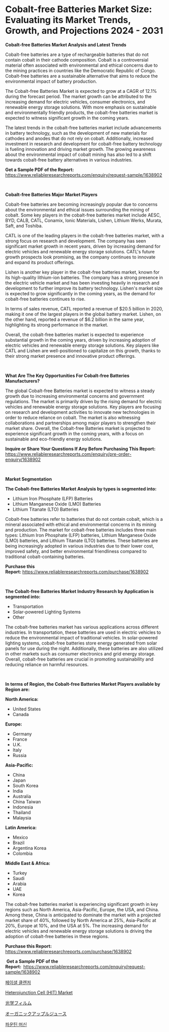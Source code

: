 <p><h1>Cobalt-free Batteries Market Size: Evaluating its Market Trends, Growth, and Projections 2024 - 2031</h1></p><p><strong>Cobalt-free Batteries Market Analysis and Latest Trends</strong></p>
<p><p>Cobalt-free batteries are a type of rechargeable batteries that do not contain cobalt in their cathode composition. Cobalt is a controversial material often associated with environmental and ethical concerns due to the mining practices in countries like the Democratic Republic of Congo. Cobalt-free batteries are a sustainable alternative that aims to reduce the environmental impact of battery production.</p><p>The Cobalt-free Batteries Market is expected to grow at a CAGR of 12.1% during the forecast period. The market growth can be attributed to the increasing demand for electric vehicles, consumer electronics, and renewable energy storage solutions. With more emphasis on sustainable and environmentally friendly products, the cobalt-free batteries market is expected to witness significant growth in the coming years.</p><p>The latest trends in the cobalt-free batteries market include advancements in battery technology, such as the development of new materials for cathodes and anodes that do not rely on cobalt. Additionally, increased investment in research and development for cobalt-free battery technology is fueling innovation and driving market growth. The growing awareness about the environmental impact of cobalt mining has also led to a shift towards cobalt-free battery alternatives in various industries.</p></p>
<p><strong>Get a Sample PDF of the Report:&nbsp;</strong> <a href="https://www.reliableresearchreports.com/enquiry/request-sample/1638902">https://www.reliableresearchreports.com/enquiry/request-sample/1638902</a></p>
<p>&nbsp;</p>
<p><strong>Cobalt-free Batteries Major Market Players</strong></p>
<p><p>Cobalt-free batteries are becoming increasingly popular due to concerns about the environmental and ethical issues surrounding the mining of cobalt. Some key players in the cobalt-free batteries market include AESC, BYD, CALB, CATL, Conamix, Ionic Materials, Lishen, Lithium Werks, Murata, Saft, and Toshiba.</p><p>CATL is one of the leading players in the cobalt-free batteries market, with a strong focus on research and development. The company has seen significant market growth in recent years, driven by increasing demand for electric vehicles and renewable energy storage solutions. CATL's future growth prospects look promising, as the company continues to innovate and expand its product offerings.</p><p>Lishen is another key player in the cobalt-free batteries market, known for its high-quality lithium-ion batteries. The company has a strong presence in the electric vehicle market and has been investing heavily in research and development to further improve its battery technology. Lishen's market size is expected to grow significantly in the coming years, as the demand for cobalt-free batteries continues to rise.</p><p>In terms of sales revenue, CATL reported a revenue of $20.5 billion in 2020, making it one of the largest players in the global battery market. Lishen, on the other hand, reported a revenue of $6.2 billion in the same year, highlighting its strong performance in the market.</p><p>Overall, the cobalt-free batteries market is expected to experience substantial growth in the coming years, driven by increasing adoption of electric vehicles and renewable energy storage solutions. Key players like CATL and Lishen are well-positioned to capitalize on this growth, thanks to their strong market presence and innovative product offerings.</p></p>
<p>&nbsp;</p>
<p><strong>What Are The Key Opportunities For Cobalt-free Batteries Manufacturers?</strong></p>
<p><p>The global Cobalt-free Batteries market is expected to witness a steady growth due to increasing environmental concerns and government regulations. The market is primarily driven by the rising demand for electric vehicles and renewable energy storage solutions. Key players are focusing on research and development activities to innovate new technologies in order to reduce reliance on cobalt. The market is also witnessing collaborations and partnerships among major players to strengthen their market share. Overall, the Cobalt-free Batteries market is projected to experience significant growth in the coming years, with a focus on sustainable and eco-friendly energy solutions.</p></p>
<p><strong>Inquire or Share Your Questions If Any Before Purchasing This Report:</strong> <a href="https://www.reliableresearchreports.com/enquiry/pre-order-enquiry/1638902">https://www.reliableresearchreports.com/enquiry/pre-order-enquiry/1638902</a></p>
<p>&nbsp;</p>
<p><strong>Market Segmentation</strong></p>
<p><strong>The Cobalt-free Batteries Market Analysis by types is segmented into:</strong></p>
<p><ul><li>Lithium Iron Phosphate (LFP) Batteries</li><li>Lithium Manganese Oxide (LMO) Batteries</li><li>Lithium Titanate (LTO) Batteries</li></ul></p>
<p><p>Cobalt-free batteries refer to batteries that do not contain cobalt, which is a mineral associated with ethical and environmental concerns in its mining and production. The market for cobalt-free batteries includes three main types: Lithium Iron Phosphate (LFP) batteries, Lithium Manganese Oxide (LMO) batteries, and Lithium Titanate (LTO) batteries. These batteries are being increasingly adopted in various industries due to their lower cost, improved safety, and better environmental friendliness compared to traditional cobalt-containing batteries.</p></p>
<p><strong>Purchase this Report:&nbsp;</strong><a href="https://www.reliableresearchreports.com/purchase/1638902">https://www.reliableresearchreports.com/purchase/1638902</a></p>
<p>&nbsp;</p>
<p><strong>The Cobalt-free Batteries Market Industry Research by Application is segmented into:</strong></p>
<p><ul><li>Transportation</li><li>Solar-powered Lighting Systems</li><li>Other</li></ul></p>
<p><p>The cobalt-free batteries market has various applications across different industries. In transportation, these batteries are used in electric vehicles to reduce the environmental impact of traditional vehicles. In solar-powered lighting systems, cobalt-free batteries store energy generated from solar panels for use during the night. Additionally, these batteries are also utilized in other markets such as consumer electronics and grid energy storage. Overall, cobalt-free batteries are crucial in promoting sustainability and reducing reliance on harmful resources.</p></p>
<p>&nbsp;</p>
<p><strong>In terms of Region, the Cobalt-free Batteries Market Players available by Region are:</strong></p>
<p>
    <p> <strong> North America: </strong>
        <ul>
            <li>United States</li>
            <li>Canada</li>
        </ul>
        </p> 
    <p> <strong> Europe: </strong>
        <ul>
            <li>Germany</li>
            <li>France</li>
            <li>U.K.</li>
            <li>Italy</li>
            <li>Russia</li>
        </ul>
        </p> 
    <p> <strong> Asia-Pacific: </strong>
        <ul>
            <li>China</li>
            <li>Japan</li>
            <li>South Korea</li>
            <li>India</li>
            <li>Australia</li>
            <li>China Taiwan</li>
            <li>Indonesia</li>
            <li>Thailand</li>
            <li>Malaysia</li>
        </ul>
        </p> 
    <p> <strong> Latin America: </strong>
        <ul>
            <li>Mexico</li>
            <li>Brazil</li>
            <li>Argentina Korea</li>
            <li>Colombia</li>
        </ul>
        </p> 
    <p> <strong> Middle East & Africa: </strong>
        <ul>
            <li>Turkey</li>
            <li>Saudi</li>
            <li>Arabia</li>
            <li>UAE</li>
            <li>Korea</li>
        </ul>
    </p>
    </p>
<p><p>The cobalt-free batteries market is experiencing significant growth in key regions such as North America, Asia-Pacific, Europe, the USA, and China. Among these, China is anticipated to dominate the market with a projected market share of 40%, followed by North America at 25%, Asia-Pacific at 20%, Europe at 10%, and the USA at 5%. The increasing demand for electric vehicles and renewable energy storage solutions is driving the adoption of cobalt-free batteries in these regions.</p></p>
<p><strong>Purchase this Report: </strong><a href="https://www.reliableresearchreports.com/purchase/1638902">https://www.reliableresearchreports.com/purchase/1638902</a></p>
<p>&nbsp;<strong>Get a Sample PDF of the Report:&nbsp;&nbsp;</strong><a href="https://www.reliableresearchreports.com/enquiry/request-sample/1638902">https://www.reliableresearchreports.com/enquiry/request-sample/1638902</a></p>
<p><strong></strong></p>
<p><p><a href="https://github.com/bvubpqd5241630/Market-Research-Report-List-1/blob/main/598201815621.md">페이셜 클렌저</a></p><p><a href="https://github.com/cecuraprangm/Market-Research-Report-List-2/blob/main/heterojunction-cell-hit-market.md">Heterojunction Cell (HIT) Market</a></p><p><a href="https://github.com/bucuel854722/Market-Research-Report-List-1/blob/main/322693916641.md">光学フィルム</a></p><p><a href="https://github.com/AriMuller2009/Market-Research-Report-List-1/blob/main/765013416642.md">オーガニックアップルジュース</a></p><p><a href="https://github.com/khytkeqagplkzqvh/Market-Research-Report-List-1/blob/main/728983415622.md">파운틴 머신</a></p></p>